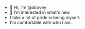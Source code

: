 - 👋 Hi, I’m @abovey
- 👀 I’m interested in what's new
-    I take a lot of pride in being myself. 
-    I'm comfortable with who I am.
